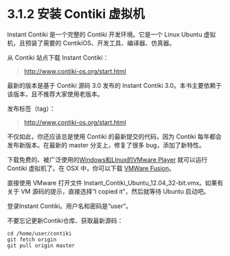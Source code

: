 # 3.1.2 安装 Contiki 虚拟机

Instant Contiki 是一个完整的 Contiki 开发环境。它是一个 Linux Ubuntu 虚拟机，且预装了需要的 ContikiOS、开发工具、编译器、仿真器。

从 Contiki 站点下载 Instant Contiki：

> http://www.contiki-os.org/start.html

最新的版本是基于 Contiki 源码 3.0 发布的 Instant Contiki 3.0。本书主要依赖于该版本，且不推荐大家使用老版本。

发布标签（tag）：

> http://www.contiki-os.org/start.html

不仅如此，你还应该总是使用 Contiki 的最新提交的代码，因为 Contiki 每年都会发布新版本。在最新的 master 分支上，修复了很多 bug，添加了新特性。

下载免费的、被广泛使用的[Windows和LInux的VMware Player](https://my.vmware.com/web/vmware/free#desktop_end_user_computing/vmware_player/6_0) 就可以运行 Contiki 虚拟机了。在 OSX 中，你可以下载 [VMWare Fusion](http://www.vmware.com/products/fusion)。

直接使用 VMware 打开文件 Instant_Contiki_Ubuntu_12.04_32-bit.vmx。如果有关于 VM 源码的提示，直接选择“I copied it”，然后就等待 Ubuntu 启动吧。

登录Instant Contiki。用户名和密码是“user”。

不要忘记更新Contiki仓库、获取最新源码：
```
cd /home/user/contiki
git fetch origin
git pull origin master
```